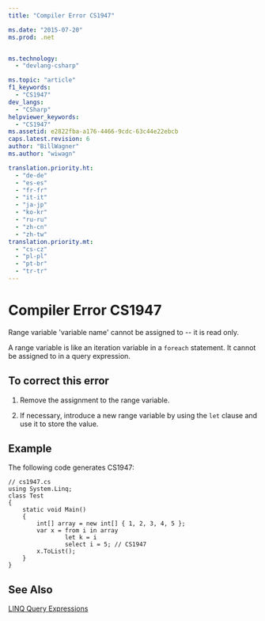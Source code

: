 ```yaml
---
title: "Compiler Error CS1947"

ms.date: "2015-07-20"
ms.prod: .net


ms.technology: 
  - "devlang-csharp"

ms.topic: "article"
f1_keywords: 
  - "CS1947"
dev_langs: 
  - "CSharp"
helpviewer_keywords: 
  - "CS1947"
ms.assetid: e2822fba-a176-4466-9cdc-63c44e22ebcb
caps.latest.revision: 6
author: "BillWagner"
ms.author: "wiwagn"

translation.priority.ht: 
  - "de-de"
  - "es-es"
  - "fr-fr"
  - "it-it"
  - "ja-jp"
  - "ko-kr"
  - "ru-ru"
  - "zh-cn"
  - "zh-tw"
translation.priority.mt: 
  - "cs-cz"
  - "pl-pl"
  - "pt-br"
  - "tr-tr"
---
```

# Compiler Error CS1947
Range variable 'variable name' cannot be assigned to -- it is read only.  
  
 A range variable is like an iteration variable in a `foreach` statement. It cannot be assigned to in a query expression.  
  
## To correct this error  
  
1.  Remove the assignment to the range variable.  
  
2.  If necessary, introduce a new range variable by using the `let` clause and use it to store the value.  
  
## Example  
 The following code generates CS1947:  
  
```  
// cs1947.cs  
using System.Linq;  
class Test  
{  
    static void Main()  
    {  
        int[] array = new int[] { 1, 2, 3, 4, 5 };  
        var x = from i in array  
                let k = i  
                select i = 5; // CS1947  
        x.ToList();  
    }  
}  
```  
  
## See Also  
 [LINQ Query Expressions](../../csharp/programming-guide/linq-query-expressions/index.md)
